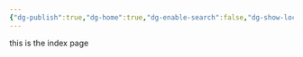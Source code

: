 ```yaml
---
{"dg-publish":true,"dg-home":true,"dg-enable-search":false,"dg-show-local-graph":true,"permalink":"/dg-d-pj-com/","tags":["gardenEntry"],"dgShowLocalGraph":true,"dgPassFrontmatter":true}
---
```


this is the index page